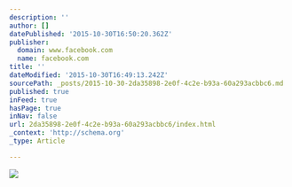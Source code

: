 ```yaml
---
description: ''
author: []
datePublished: '2015-10-30T16:50:20.362Z'
publisher:
  domain: www.facebook.com
  name: facebook.com
title: ''
dateModified: '2015-10-30T16:49:13.242Z'
sourcePath: _posts/2015-10-30-2da35898-2e0f-4c2e-b93a-60a293acbbc6.md
published: true
inFeed: true
hasPage: true
inNav: false
url: 2da35898-2e0f-4c2e-b93a-60a293acbbc6/index.html
_context: 'http://schema.org'
_type: Article

---
```

![](https://scontent-ord1-1.xx.fbcdn.net/hphotos-xfa1/v/t1.0-9/182036_10150420573280265_2621855_n.jpg?oh=c77a7b9a3f58e19f5bc39531d6a487ba&oe=568470B8)